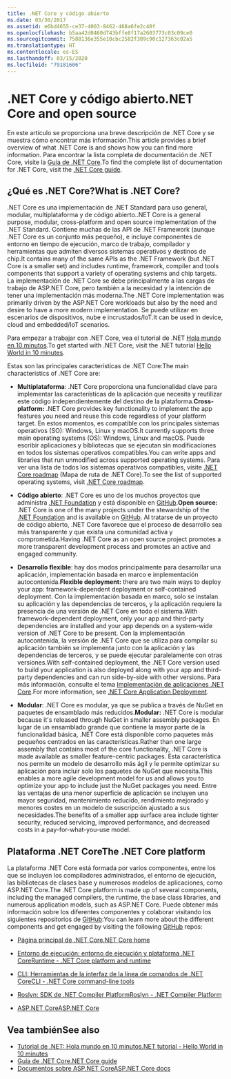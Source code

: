 ```yaml
---
title: .NET Core y código abierto
ms.date: 03/30/2017
ms.assetid: e6bd4655-ce37-4003-8462-468a6fe2c40f
ms.openlocfilehash: b5aa42d0460d743bffe8f17a2603773c03c09ce0
ms.sourcegitcommit: 7588136e355e10cbc2582f389c90c127363c02a5
ms.translationtype: HT
ms.contentlocale: es-ES
ms.lasthandoff: 03/15/2020
ms.locfileid: "79181606"
---
```

# <a name="net-core-and-open-source"></a><span data-ttu-id="f6a75-102">.NET Core y código abierto</span><span class="sxs-lookup"><span data-stu-id="f6a75-102">.NET Core and open source</span></span>

<span data-ttu-id="f6a75-103">En este artículo se proporciona una breve descripción de .NET Core y se muestra cómo encontrar más información.</span><span class="sxs-lookup"><span data-stu-id="f6a75-103">This article provides a brief overview of what .NET Core is and shows how you can find more information.</span></span> <span data-ttu-id="f6a75-104">Para encontrar la lista completa de documentación de .NET Core, visite la [Guía de .NET Core](../../core/index.md).</span><span class="sxs-lookup"><span data-stu-id="f6a75-104">To find the complete list of documentation for .NET Core, visit the [.NET Core guide](../../core/index.md).</span></span>

## <a name="what-is-net-core"></a><span data-ttu-id="f6a75-105">¿Qué es .NET Core?</span><span class="sxs-lookup"><span data-stu-id="f6a75-105">What is .NET Core?</span></span>  

<span data-ttu-id="f6a75-106">.NET Core es una implementación de .NET Standard para uso general, modular, multiplataforma y de código abierto.</span><span class="sxs-lookup"><span data-stu-id="f6a75-106">.NET Core is a general purpose, modular, cross-platform and open source implementation of the .NET Standard.</span></span> <span data-ttu-id="f6a75-107">Contiene muchas de las API de .NET Framework (aunque .NET Core es un conjunto más pequeño), e incluye componentes de entorno en tiempo de ejecución, marco de trabajo, compilador y herramientas que admiten diversos sistemas operativos y destinos de chip.</span><span class="sxs-lookup"><span data-stu-id="f6a75-107">It contains many of the same APIs as the .NET Framework (but .NET Core is a smaller set) and includes runtime, framework, compiler and tools components that support a variety of operating systems and chip targets.</span></span> <span data-ttu-id="f6a75-108">La implementación de .NET Core se debe principalmente a las cargas de trabajo de ASP.NET Core, pero también a la necesidad y la intención de tener una implementación más moderna.</span><span class="sxs-lookup"><span data-stu-id="f6a75-108">The .NET Core implementation was primarily driven by the ASP.NET Core workloads but also by the need and desire to have a more modern implementation.</span></span> <span data-ttu-id="f6a75-109">Se puede utilizar en escenarios de dispositivos, nube e incrustados/IoT.</span><span class="sxs-lookup"><span data-stu-id="f6a75-109">It can be used in device, cloud and embedded/IoT scenarios.</span></span>  
  
<span data-ttu-id="f6a75-110">Para empezar a trabajar con .NET Core, vea el tutorial de .NET [Hola mundo en 10 minutos](https://dotnet.microsoft.com/learn/dotnet/hello-world-tutorial/intro).</span><span class="sxs-lookup"><span data-stu-id="f6a75-110">To get started with .NET Core, visit the .NET tutorial [Hello World in 10 minutes](https://dotnet.microsoft.com/learn/dotnet/hello-world-tutorial/intro).</span></span>  
  
<span data-ttu-id="f6a75-111">Estas son las principales características de .NET Core:</span><span class="sxs-lookup"><span data-stu-id="f6a75-111">The main characteristics of .NET Core are:</span></span>
  
- <span data-ttu-id="f6a75-112">**Multiplataforma**: .NET Core proporciona una funcionalidad clave para implementar las características de la aplicación que necesita y reutilizar este código independientemente del destino de la plataforma.</span><span class="sxs-lookup"><span data-stu-id="f6a75-112">**Cross-platform:** .NET Core provides key functionality to implement the app features you need and reuse this code regardless of your platform target.</span></span> <span data-ttu-id="f6a75-113">En estos momentos, es compatible con los principales sistemas operativos (SO): Windows, Linux y macOS.</span><span class="sxs-lookup"><span data-stu-id="f6a75-113">It currently supports three main operating systems (OS): Windows, Linux and macOS.</span></span> <span data-ttu-id="f6a75-114">Puede escribir aplicaciones y bibliotecas que se ejecutan sin modificaciones en todos los sistemas operativos compatibles.</span><span class="sxs-lookup"><span data-stu-id="f6a75-114">You can write apps and libraries that run unmodified across supported operating systems.</span></span> <span data-ttu-id="f6a75-115">Para ver una lista de todos los sistemas operativos compatibles, visite [.NET Core roadmap](https://github.com/dotnet/core/blob/master/roadmap.md) (Mapa de ruta de .NET Core).</span><span class="sxs-lookup"><span data-stu-id="f6a75-115">To see the list of supported operating systems, visit [.NET Core roadmap](https://github.com/dotnet/core/blob/master/roadmap.md).</span></span>
  
- <span data-ttu-id="f6a75-116">**Código abierto**: .NET Core es uno de los muchos proyectos que administra [.NET Foundation](https://www.dotnetfoundation.org/) y está disponible en [GitHub](https://github.com/).</span><span class="sxs-lookup"><span data-stu-id="f6a75-116">**Open source:** .NET Core is one of the many projects under the stewardship of the [.NET Foundation](https://www.dotnetfoundation.org/) and is available on [GitHub](https://github.com/).</span></span>  <span data-ttu-id="f6a75-117">Al tratarse de un proyecto de código abierto, .NET Core favorece que el proceso de desarrollo sea más transparente y que exista una comunidad activa y comprometida.</span><span class="sxs-lookup"><span data-stu-id="f6a75-117">Having .NET Core as an open source project promotes a more transparent development process and promotes an active and engaged community.</span></span>  
  
- <span data-ttu-id="f6a75-118">**Desarrollo flexible**: hay dos modos principalmente para desarrollar una aplicación, implementación basada en marco e implementación autocontenida.</span><span class="sxs-lookup"><span data-stu-id="f6a75-118">**Flexible deployment:** there are two main ways to deploy your app: framework-dependent deployment or self-contained deployment.</span></span> <span data-ttu-id="f6a75-119">Con la implementación basada en marco, solo se instalan su aplicación y las dependencias de terceros, y la aplicación requiere la presencia de una versión de .NET Core en todo el sistema.</span><span class="sxs-lookup"><span data-stu-id="f6a75-119">With framework-dependent deployment, only your app and third-party dependencies are installed and your app depends on a system-wide version of .NET Core to be present.</span></span>  <span data-ttu-id="f6a75-120">Con la implementación autocontenida, la versión de .NET Core que se utiliza para compilar su aplicación también se implementa junto con la aplicación y las dependencias de terceros, y se puede ejecutar paralelamente con otras versiones.</span><span class="sxs-lookup"><span data-stu-id="f6a75-120">With self-contained deployment, the .NET Core version used to build your application is also deployed along with your app and third-party dependencies and can run side-by-side with other versions.</span></span>    <span data-ttu-id="f6a75-121">Para más información, consulte el tema [Implementación de aplicaciones .NET Core](../../core/deploying/index.md).</span><span class="sxs-lookup"><span data-stu-id="f6a75-121">For more information, see [.NET Core Application Deployment](../../core/deploying/index.md).</span></span>

- <span data-ttu-id="f6a75-122">**Modular**: .NET Core es modular, ya que se publica a través de NuGet en paquetes de ensamblado más reducidos.</span><span class="sxs-lookup"><span data-stu-id="f6a75-122">**Modular:** .NET Core is modular because it's released through NuGet in smaller assembly packages.</span></span> <span data-ttu-id="f6a75-123">En lugar de un ensamblado grande que contiene la mayor parte de la funcionalidad básica, .NET Core está disponible como paquetes más pequeños centrados en las características.</span><span class="sxs-lookup"><span data-stu-id="f6a75-123">Rather than one large assembly that contains most of the core functionality, .NET Core is made available as smaller feature-centric packages.</span></span> <span data-ttu-id="f6a75-124">Esta característica nos permite un modelo de desarrollo más ágil y le permite optimizar su aplicación para incluir solo los paquetes de NuGet que necesita.</span><span class="sxs-lookup"><span data-stu-id="f6a75-124">This enables a more agile development model for us and allows you to optimize your app to include just the NuGet packages you need.</span></span> <span data-ttu-id="f6a75-125">Entre las ventajas de una menor superficie de aplicación se incluyen una mayor seguridad, mantenimiento reducido, rendimiento mejorado y menores costes en un modelo de suscripción ajustado a sus necesidades.</span><span class="sxs-lookup"><span data-stu-id="f6a75-125">The benefits of a smaller app surface area include tighter security, reduced servicing, improved performance, and decreased costs in a pay-for-what-you-use model.</span></span>  
  
## <a name="the-net-core-platform"></a><span data-ttu-id="f6a75-126">Plataforma .NET Core</span><span class="sxs-lookup"><span data-stu-id="f6a75-126">The .NET Core platform</span></span>
  
<span data-ttu-id="f6a75-127">La plataforma .NET Core está formada por varios componentes, entre los que se incluyen los compiladores administrados, el entorno de ejecución, las bibliotecas de clases base y numerosos modelos de aplicaciones, como ASP.NET Core.</span><span class="sxs-lookup"><span data-stu-id="f6a75-127">The .NET Core platform is made up of several components, including the managed compilers, the runtime, the base class libraries, and numerous application models, such as ASP.NET Core.</span></span> <span data-ttu-id="f6a75-128">Puede obtener más información sobre los diferentes componentes y colaborar visitando los siguientes repositorios de [GitHub](https://github.com/):</span><span class="sxs-lookup"><span data-stu-id="f6a75-128">You can learn more about the different components and get engaged by visiting the following [GitHub](https://github.com/) repos:</span></span>  
  
- [<span data-ttu-id="f6a75-129">Página principal de .NET Core</span><span class="sxs-lookup"><span data-stu-id="f6a75-129">.NET Core home</span></span>](https://github.com/dotnet/core)  
  
- [<span data-ttu-id="f6a75-130">Entorno de ejecución: entorno de ejecución y plataforma .NET Core</span><span class="sxs-lookup"><span data-stu-id="f6a75-130">Runtime - .NET Core platform and runtime</span></span>](https://github.com/dotnet/runtime)  
  
- [<span data-ttu-id="f6a75-131">CLI: Herramientas de la interfaz de la línea de comandos de .NET Core</span><span class="sxs-lookup"><span data-stu-id="f6a75-131">CLI - .NET Core command-line tools</span></span>](https://github.com/dotnet/cli)  
  
- [<span data-ttu-id="f6a75-132">Roslyn: SDK de .NET Compiler Platform</span><span class="sxs-lookup"><span data-stu-id="f6a75-132">Roslyn - .NET Compiler Platform</span></span>](https://github.com/dotnet/roslyn)  
  
- [<span data-ttu-id="f6a75-133">ASP.NET Core</span><span class="sxs-lookup"><span data-stu-id="f6a75-133">ASP.NET Core</span></span>](https://github.com/dotnet/aspnetcore)  
  
## <a name="see-also"></a><span data-ttu-id="f6a75-134">Vea también</span><span class="sxs-lookup"><span data-stu-id="f6a75-134">See also</span></span>

- [<span data-ttu-id="f6a75-135">Tutorial de .NET: Hola mundo en 10 minutos</span><span class="sxs-lookup"><span data-stu-id="f6a75-135">.NET tutorial - Hello World in 10 minutes</span></span>](https://dotnet.microsoft.com/learn/dotnet/hello-world-tutorial/intro)
- [<span data-ttu-id="f6a75-136">Guía de .NET Core</span><span class="sxs-lookup"><span data-stu-id="f6a75-136">.NET Core guide</span></span>](../../core/index.md)
- [<span data-ttu-id="f6a75-137">Documentos sobre ASP.NET Core</span><span class="sxs-lookup"><span data-stu-id="f6a75-137">ASP.NET Core docs</span></span>](/aspnet/core/)
